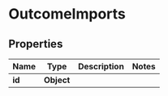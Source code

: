 

# OutcomeImports


## Properties

| Name | Type | Description | Notes |
|------------ | ------------- | ------------- | -------------|
|**id** | **Object** |  |  |



